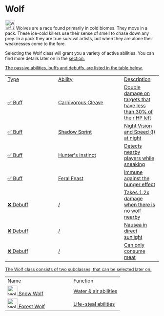 # Wolf

<img src="wolf_icon.png" alt="wolf_icon" width="32" style="inline" title="Wolf Icon"/> Wolves are a race found primarily in cold biomes. They move in a pack. These ice-cold killers use their sense of smell to chase down any prey. In a pack they are true survival artists, but when they are alone their weaknesses come to the fore.

<chapter title="Active Abilities"/>

Selecting the Wolf class will grant you a variety of active abilities. You can find more details later on in the <a href="Elements.md"/> section.

<chapter title="Passive Abilities"/>

The passive abilities, buffs and debuffs, are listed in the table below.

<table>
    <tr>
        <td width="150">Type</td>
        <td width="200">Ability</td>
        <td>Description</td>
    </tr>
    <tr>
        <td>✅ Buff</td>
        <td>Carnivorous Cleave</td>
        <td>Double damage on targets that have less than 30% of their HP left</td>
    </tr>
    <tr>
        <td>✅ Buff</td>
        <td>Shadow Sprint</td>
        <td>Night Vision and Speed (I) at night</td>
    </tr>
    <tr>
        <td>✅ Buff</td>
        <td>Hunter's Instinct</td>
        <td>Detects nearby players while sneaking</td>
    </tr>
    <tr>
        <td>✅ Buff</td>
        <td>Feral Feast</td>
        <td>Immune against the hunger effect</td>
    </tr>
    <tr>
        <td>❌ Debuff</td>
        <td>/</td>
        <td>Takes 1.2x damage when there is no wolf nearby</td>
    </tr>
    <tr>
        <td>❌ Debuff</td>
        <td>/</td>
        <td>Nausea in direct sunlight</td>
    </tr>
    <tr>
        <td>❌ Debuff</td>
        <td>/</td>
        <td>Can only consume meat</td>
    </tr>
</table>

<chapter title="Subclasses"/>

The Wolf class consists of two subclasses, that can be selected later on.

<table>
    <tr>
        <td width="200">Name</td>
        <td>Function</td>
    </tr>
    <tr>
        <td><img src="wolf_icon.png" alt="wolf_icon" width="32" style="inline" title="Wolf Icon"/> Snow Wolf</td>
        <td>Water & air abilities</td>
    </tr>
    <tr>
        <td><img src="wolf_icon.png" alt="wolf_icon" width="32" style="inline" title="Wolf Icon"/> Forest Wolf</td>
        <td>Life-steal abilities</td>
    </tr>
</table>